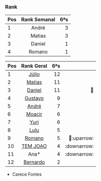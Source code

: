 ### Rank
|Pos| Rank Semanal |6ªs |  
|:--|:--------:    |---:| 
| 1 | André| 3 |
| 2 | Matias| 3 |
| 3 | Daniel| 1 |
| 4 | Romano| 1 |

|Pos| Rank Geral      |6ªs    |  |
|:--|:--------: |---:| ---:|
| 1 | [Júlio](https://www.linkedin.com/in/juliolpiva/)                              | 12 ||
| 2 | [Matias](https://www.linkedin.com/in/deandreamatias/)                         | 11 |  |
| 3 | [Daniel](https://www.linkedin.com/in/mrdanielfsch/)                           | 11 |:basketball:|
| 4 | [Gustavo](https://www.linkedin.com/in/gustavo-deitos-bernardini-370264145/)   | 9 ||
| 5 | [André](https://github.com/Milack27)                                          | 7 |   | 
| 6 | [Moacir](https://www.linkedin.com/in/moacirosa/)                              | 6 ||
| 7 | [Yuri](https://www.linkedin.com/in/yuri-juppa-3285bb124/)                     | 6 ||
| 8 | [Lulu](https://www.linkedin.com/in/luis-felipe-90666758)                      | 5 ||
| 9| [Romano](https://www.linkedin.com/in/romanosw/) | 5 |:basketball::uparrow:|  
| 10| [TEM JOAO](https://www.linkedin.com/in/jo%C3%A3o-pedro-dos-reis-8923b0a9/)        | 4 |:downarrow:|
| 11 | Ana*                                                                          | 4 |:downarrow:|
| 12| [Bernardo](https://www.linkedin.com/in/bhpmurta/)                             | 2 |||
 * Carece Fontes
